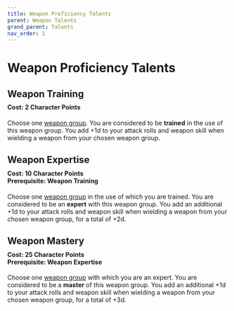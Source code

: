 ```yaml
---
title: Weapon Proficiency Talents
parent: Weapon Talents
grand_parent: Talents
nav_order: 1
---
```


# Weapon Proficiency Talents

## Weapon Training

<div style="margin-top:-10px;"></div>

#### **Cost:** 2 Character Points
Choose one [weapon group](https://stormchaserroleplaying.com/stormchaserRPG/Equipment/Weapons/Proficiency/). You are considered to be **trained** in the use of this weapon group. You add +1d to your attack rolls and weapon skill when wielding a weapon from your chosen weapon group.

## Weapon Expertise

<div style="margin-top:-10px;"></div>

#### **Cost:** 10 Character Points<br>**Prerequisite:** Weapon Training
Choose one [weapon group](https://stormchaserroleplaying.com/stormchaserRPG/Equipment/Weapons/Proficiency/) in the use of which you are trained. You are considered to be an **expert** with this weapon group. You add an additional +1d to your attack rolls and weapon skill when wielding a weapon from your chosen weapon group, for a total of +2d.

## Weapon Mastery

<div style="margin-top:-10px;"></div>

#### **Cost:** 25 Character Points<br>**Prerequisite:** Weapon Expertise
Choose one [weapon group](https://stormchaserroleplaying.com/stormchaserRPG/Equipment/Weapons/Proficiency/) with which you are an expert. You are considered to be a **master** of this weapon group. You add an additional +1d to your attack rolls and weapon skill when wielding a weapon from your chosen weapon group, for a total of +3d.
